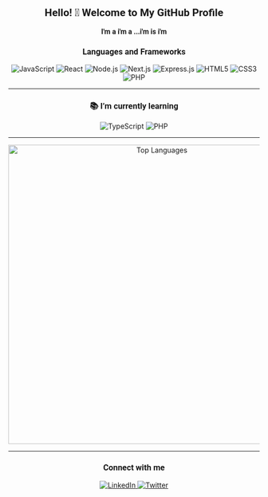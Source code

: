 <!-- Подключение шрифта Roboto из Google Fonts -->
<link href="https://fonts.googleapis.com/css2?family=Roboto:wght@400;700&display=swap" rel="stylesheet">

<h2 align="center" style="font-family: 'Roboto', sans-serif;">
  Hello! 👋 Welcome to My GitHub Profile
</h2>

<p align="center" style="font-family: 'Roboto', sans-serif;">
  <strong>
    I'm a  i'm a ...i'm is i'm
  </strong>
</p>

<h3 align="center" style="font-family: 'Roboto', sans-serif;">Languages and Frameworks</h3>
<p align="center">
  <img src="https://img.shields.io/badge/-JavaScript-F7DF1E?logo=javascript&logoColor=black&style=for-the-badge" alt="JavaScript" />
  <img src="https://img.shields.io/badge/-React-61DAFB?logo=react&logoColor=black&style=for-the-badge" alt="React" />
  <img src="https://img.shields.io/badge/-Node.js-339933?logo=nodedotjs&logoColor=white&style=for-the-badge" alt="Node.js" />
  <img src="https://img.shields.io/badge/-Next.js-000000?logo=nextdotjs&logoColor=white&style=for-the-badge" alt="Next.js" />
  <img src="https://img.shields.io/badge/-Express.js-000000?logo=express&logoColor=white&style=for-the-badge" alt="Express.js" />
  <img src="https://img.shields.io/badge/-HTML5-E34F26?logo=html5&logoColor=white&style=for-the-badge" alt="HTML5" />
  <img src="https://img.shields.io/badge/-CSS3-1572B6?logo=css3&logoColor=white&style=for-the-badge" alt="CSS3" />
  <img src="https://img.shields.io/badge/-PHP-777BB4?logo=php&logoColor=white&style=for-the-badge" alt="PHP" />
</p>


---

<h3 align="center" style="font-family: 'Roboto', sans-serif;">📚 I’m currently learning</h3>
<p align="center">
  <img src="https://img.shields.io/badge/-TypeScript-3178C6?logo=typescript&logoColor=white" alt="TypeScript" />
  <img src="https://img.shields.io/badge/-PHP-777BB4?logo=php&logoColor=white" alt="PHP" />
</p>

---

<p align="center">
  <img src="https://github-readme-stats.vercel.app/api/top-langs/?username=sappho911&hide_progress=true" alt="Top Languages" width="600" />
</p>

---

<h3 align="center" style="font-family: 'Roboto', sans-serif;">Connect with me</h3>
<p align="center">
  <a href="https://www.linkedin.com/in/your-linkedin" target="_blank">
    <img src="https://img.shields.io/badge/LinkedIn-0077B5?style=for-the-badge&logo=linkedin&logoColor=white" alt="LinkedIn" />
  </a>
  <a href="https://twitter.com/your-twitter" target="_blank">
    <img src="https://img.shields.io/badge/Twitter-1DA1F2?style=for-the-badge&logo=twitter&logoColor=white" alt="Twitter" />
  </a>
</p>

